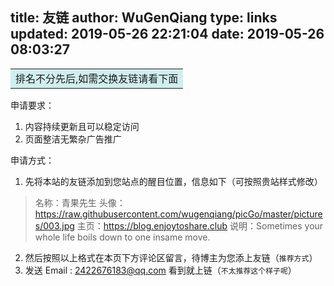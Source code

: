 title: 友链
author: WuGenQiang
type: links
updated: 2019-05-26 22:21:04
date: 2019-05-26 08:03:27
---
<table><tr><td bgcolor=#D1EEEE>排名不分先后,如需交换友链请看下面</td></tr></table>
申请要求：

  1. 内容持续更新且可以稳定访问
  2. 页面整洁无繁杂广告推广

申请方式：

  1. 先将本站的友链添加到您站点的醒目位置，信息如下（可按照贵站样式修改）
  > 名称：青果先生
  > 头像：https://raw.githubusercontent.com/wugenqiang/picGo/master/pictures/003.jpg
  > 主页：https://blog.enjoytoshare.club
  > 说明：Sometimes your whole life boils down to one insame move. 

  2. 然后按照以上格式在本页下方评论区留言，待博主为您添上友链（`推荐方式`）
  3. 发送 Email :   <a target="_blank" href="http://mail.qq.com/cgi-bin/qm_share?t=qm_mailme&email=Gm1vfX90a3N7dH1aa2s0eXV3" style="text-decoration:none;">2422676183@qq.com</a>
看到就上链（`不太推荐这个样子呢`）
